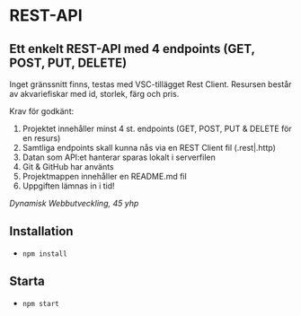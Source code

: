# REST-API

## Ett enkelt REST-API med 4 endpoints (GET, POST, PUT, DELETE)

Inget gränssnitt finns, testas med VSC-tillägget Rest Client.
Resursen består av akvariefiskar med id, storlek, färg och pris.

Krav för godkänt:  
1. Projektet innehåller minst 4 st. endpoints (GET, POST, PUT & DELETE för en resurs)  
2. Samtliga endpoints skall kunna nås via en REST Client fil (.rest|.http)  
3. Datan som API:et hanterar sparas lokalt i serverfilen  
4. Git & GitHub har använts  
5. Projektmappen innehåller en README.md fil 
6. Uppgiften lämnas in i tid!

*Dynamisk Webbutveckling, 45 yhp*  

## Installation

* `npm install`

## Starta

* `npm start`   
